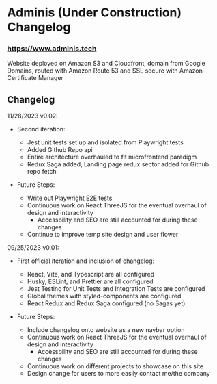 # Adminis (Under Construction) Changelog

### https://www.adminis.tech

Website deployed on Amazon S3 and Cloudfront, domain from Google Domains, routed with Amazon Route 53 and SSL secure with Amazon Certificate Manager

## Changelog

11/28/2023 v0.02:

- Second iteration:

  - Jest unit tests set up and isolated from Playwright tests
  - Added Github Repo api
  - Entire architecture overhauled to fit microfrontend paradigm
  - Redux Saga added, Landing page redux sector added for Github repo fetch

- Future Steps:
  - Write out Playwright E2E tests
  - Continuous work on React ThreeJS for the eventual overhaul of design and interactivity
    - Accessbility and SEO are still accounted for during these changes
  - Continue to improve temp site design and user flower

09/25/2023 v0.01:

- First official iteration and inclusion of changelog:

  - React, Vite, and Typescript are all configured
  - Husky, ESLint, and Prettier are all configured
  - Jest Testing for Unit Tests and Integration Tests are configured
  - Global themes with styled-components are configured
  - React Redux and Redux Saga configured (no Sagas yet)

- Future Steps:
  - Include changelog onto website as a new navbar option
  - Continuous work on React ThreeJS for the eventual overhaul of design and interactivity
    - Accessbility and SEO are still accounted for during these changes
  - Continuous work on different projects to showcase on this site
  - Design change for users to more easily contact me/the company
